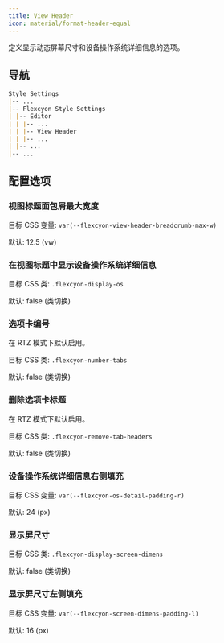 ```yaml
---
title: View Header
icon: material/format-header-equal
---
```


定义显示动态屏幕尺寸和设备操作系统详细信息的选项。

## 导航

```md
Style Settings
|-- ...
|-- Flexcyon Style Settings
| |-- Editor
| | |-- ...
| | |-- View Header
| | |-- ...
| |-- ...
|-- ...
```

## 配置选项

### 视图标题面包屑最大宽度

目标 CSS 变量: `var(--flexcyon-view-header-breadcrumb-max-w)`

默认: 12.5 (vw)

### 在视图标题中显示设备操作系统详细信息

目标 CSS 类: `.flexcyon-display-os`

默认: false (类切换)

### 选项卡编号

在 RTZ 模式下默认启用。

目标 CSS 类: `.flexcyon-number-tabs`

默认: false (类切换)

### 删除选项卡标题

在 RTZ 模式下默认启用。

目标 CSS 类: `.flexcyon-remove-tab-headers`

默认: false (类切换)

### 设备操作系统详细信息右侧填充

目标 CSS 变量: `var(--flexcyon-os-detail-padding-r)`

默认: 24 (px)

### 显示屏尺寸

目标 CSS 类: `.flexcyon-display-screen-dimens`

默认: false (类切换)

### 显示屏尺寸左侧填充

目标 CSS 变量: `var(--flexcyon-screen-dimens-padding-l)`

默认: 16 (px)
